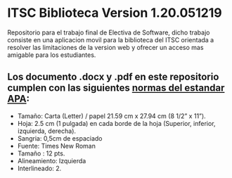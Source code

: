 # ITSC Biblioteca Version 1.20.051219
Repositorio para el trabajo final de Electiva de Software, dicho trabajo consiste en una aplicacion movil para la biblioteca del ITSC orientada a resolver las limitaciones de la version web y ofrecer un acceso mas amigable para los estudiantes.

## Los documento .docx y .pdf en este repositorio cumplen con las siguientes [normas del estandar APA](https://normasapa.com/):

- Tamaño: Carta  (Letter) / papel 21.59 cm x 27.94 cm (8 1/2” x 11”).
- Hoja: 2.5 cm (1 pulgada) en cada borde de la hoja (Superior, inferior, izquierda, derecha).
- Sangria: 0,5cm de espaciado
- Fuente: Times New Roman
- Tamaño :  12 pts.
- Alineamiento: Izquierda
- Interlineado: 2. 

